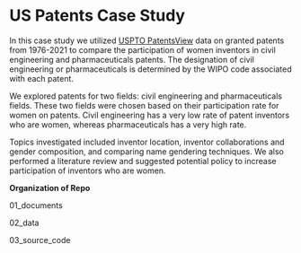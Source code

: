 # US Patents Case Study

In this case study we utilized [USPTO PatentsView](https://patentsview.org/) data on granted patents from 1976-2021 to compare the participation of women inventors in civil engineering and pharmaceuticals patents.  The designation of civil engineering or pharmaceuticals is determined by the WIPO code associated with each patent.  

We explored patents for two fields: civil engineering and pharmaceuticals fields. These two fields were chosen based on their participation rate for women on patents. Civil engineering has a very low rate of patent inventors who are women, whereas pharmaceuticals has a very high rate.

Topics investigated included inventor location, inventor collaborations and gender composition, and comparing name gendering techniques.   We also performed a literature review and suggested potential policy to increase participation of inventors who are women.

**Organization of Repo**

01_documents

02_data

03_source_code

